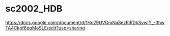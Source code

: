 # sc2002_HDB



https://docs.google.com/document/d/1Hc29UVGmNa8ezRiRDkSvwIY_-3hwTA4Ckpf8pqMoSLE/edit?usp=sharing
